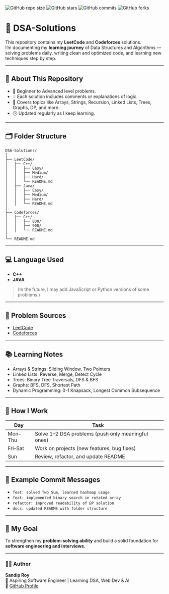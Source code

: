 ![GitHub repo size](https://img.shields.io/github/repo-size/Sandip-Roy-29/DSA-Solutions)
![GitHub stars](https://img.shields.io/github/stars/Sandip-Roy-29/DSA-Solutions?style=social)
![GitHub commits](https://img.shields.io/github/commit-activity/m/Sandip-Roy-29/DSA-Solutions)
![GitHub forks](https://img.shields.io/github/forks/Sandip-Roy-29/DSA-Solutions?style=social)


# 🧠 DSA-Solutions

This repository contains my **LeetCode** and **Codeforces** solutions.  
I’m documenting my **learning journey** of Data Structures and Algorithms — solving problems daily, writing clean and optimized code, and learning new techniques step by step.

---

## 🚀 About This Repository
- 🌱 Beginner to Advanced level problems.
- 💡 Each solution includes comments or explanations of logic.
- 🧩 Covers topics like Arrays, Strings, Recursion, Linked Lists, Trees, Graphs, DP, and more.
- 🕒 Updated regularly as I keep learning.

---

## 🗂️ Folder Structure

```
DSA-Solutions/
│
├── LeetCode/
│   ├── C++/
│   │   ├── Easy/
│   │   ├── Medium/
│   │   ├── Hard/
│   │   └── README.md
│   ├── Java/
│   │   ├── Easy/
│   │   ├── Medium/
│   │   ├── Hard/
│   │   └── README.md
│
├── Codeforces/
│   ├── C++/
│   │   ├── 800/
│   │   ├── 900/
│   │   └── README.md
│
└── README.md

```

---

## 💻 Language Used
- **C++**
- **JAVA**

> (In the future, I may add JavaScript or Python versions of some problems.)

---

## 🧮 Problem Sources
- [LeetCode](https://leetcode.com/)
- [Codeforces](https://codeforces.com/)

---

## 📚 Learning Notes
- Arrays & Strings: Sliding Window, Two Pointers
- Linked Lists: Reverse, Merge, Detect Cycle
- Trees: Binary Tree Traversals, DFS & BFS
- Graphs: BFS, DFS, Shortest Path
- Dynamic Programming: 0-1 Knapsack, Longest Common Subsequence

---

## 🏁 How I Work
| Day | Task |
|-----|------|
| Mon–Thu | Solve 1–2 DSA problems (push only meaningful ones) |
| Fri–Sat | Work on projects (new features, bug fixes) |
| Sun | Review, refactor, and update README |

---

## 🧠 Example Commit Messages
- `feat: solved Two Sum, learned hashmap usage`
- `feat: implemented binary search in rotated array`
- `refactor: improved readability of DP solution`
- `docs: updated README with folder structure`

---

## 🌟 My Goal
To strengthen my **problem-solving ability** and build a solid foundation for **software engineering and interviews**.

---

### 🧑‍💻 Author
**Sandip Roy**  
📍 Aspiring Software Engineer | Learning DSA, Web Dev & AI  
🔗 [GitHub Profile](https://github.com/Sandip-Roy-29)
